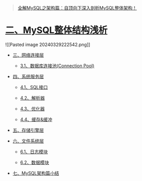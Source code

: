 >[全解MySQL之架构篇：自顶向下深入剖析MySQL整体架构！](https://juejin.cn/post/7143614079532269598)

# [二、MySQL整体结构浅析](https://juejin.cn/post/7143614079532269598#heading-2 "二、MySQL整体结构浅析")
![[Pasted image 20240329222542.png]]

    
- [三、网络连接层](https://juejin.cn/post/7143614079532269598#heading-3 "三、网络连接层")
    
    - [3.1、数据库连接池(Connection Pool)](https://juejin.cn/post/7143614079532269598#heading-4 "3.1、数据库连接池(Connection Pool)")
        
- [四、系统服务层](https://juejin.cn/post/7143614079532269598#heading-5 "四、系统服务层")
    
    - [4.1、SQL接口](https://juejin.cn/post/7143614079532269598#heading-6 "4.1、SQL接口")
        
    - [4.2、解析器](https://juejin.cn/post/7143614079532269598#heading-7 "4.2、解析器")
        
    - [4.3、优化器](https://juejin.cn/post/7143614079532269598#heading-8 "4.3、优化器")
        
    - [4.4、缓存&缓冲](https://juejin.cn/post/7143614079532269598#heading-9 "4.4、缓存&缓冲")
        
- [五、存储引擎层](https://juejin.cn/post/7143614079532269598#heading-10 "五、存储引擎层")
    
- [六、文件系统层](https://juejin.cn/post/7143614079532269598#heading-11 "六、文件系统层")
    
    - [6.1、日志模块](https://juejin.cn/post/7143614079532269598#heading-12 "6.1、日志模块")
        
    - [6.2、数据模块](https://juejin.cn/post/7143614079532269598#heading-13 "6.2、数据模块")
        
- [七、MySQL架构篇小结](https://juejin.cn/post/7143614079532269598#heading-14 "七、MySQL架构篇小结")